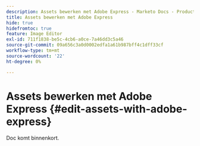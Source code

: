 ```yaml
---
description: Assets bewerken met Adobe Express - Marketo Docs - Productdocumentatie
title: Assets bewerken met Adobe Express
hide: true
hidefromtoc: true
feature: Image Editor
exl-id: 711f1838-be5c-4cb6-a0ce-7a46dd3c5a46
source-git-commit: 09a656c3a0d0002edfa1a61b987bff4c1dff33cf
workflow-type: tm+mt
source-wordcount: '22'
ht-degree: 0%

---
```


# Assets bewerken met Adobe Express {#edit-assets-with-adobe-express}

Doc komt binnenkort.

